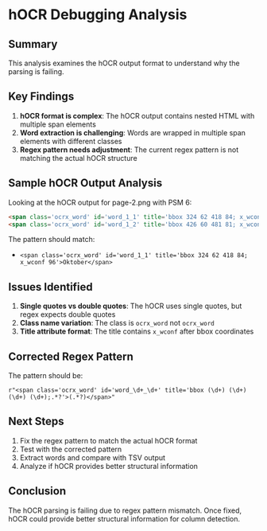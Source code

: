 



# hOCR Debugging Analysis

## Summary

This analysis examines the hOCR output format to understand why the parsing is failing.

## Key Findings

1. **hOCR format is complex**: The hOCR output contains nested HTML with multiple span elements
2. **Word extraction is challenging**: Words are wrapped in multiple span elements with different classes
3. **Regex pattern needs adjustment**: The current regex pattern is not matching the actual hOCR structure

## Sample hOCR Output Analysis

Looking at the hOCR output for page-2.png with PSM 6:

```html
<span class='ocrx_word' id='word_1_1' title='bbox 324 62 418 84; x_wconf 96'>Oktober</span>
<span class='ocrx_word' id='word_1_2' title='bbox 426 60 481 81; x_wconf 96'>2023</span>
```

The pattern should match:
- `<span class='ocrx_word' id='word_1_1' title='bbox 324 62 418 84; x_wconf 96'>Oktober</span>`

## Issues Identified

1. **Single quotes vs double quotes**: The hOCR uses single quotes, but regex expects double quotes
2. **Class name variation**: The class is `ocrx_word` not `ocrx_word`
3. **Title attribute format**: The title contains `x_wconf` after bbox coordinates

## Corrected Regex Pattern

The pattern should be:
```regex
r"<span class='ocrx_word' id='word_\d+_\d+' title='bbox (\d+) (\d+) (\d+) (\d+);.*?'>(.*?)</span>"
```

## Next Steps

1. Fix the regex pattern to match the actual hOCR format
2. Test with the corrected pattern
3. Extract words and compare with TSV output
4. Analyze if hOCR provides better structural information

## Conclusion

The hOCR parsing is failing due to regex pattern mismatch. Once fixed, hOCR could provide better structural information for column detection.




